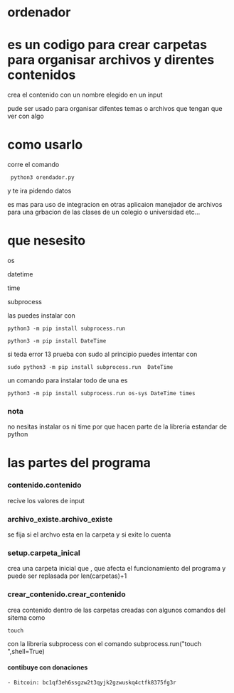 # ordenador
# es un codigo para crear carpetas para organisar archivos y direntes contenidos
crea el contenido con un nombre  elegido en un input  

pude ser usado para organisar difentes temas o archivos que tengan que ver con algo

# como usarlo
corre el comando 

     python3 orendador.py

y te ira pidendo datos 

es mas para uso de integracion en otras aplicaion manejador de archivos para una grbacion de las clases de un colegio o universidad etc...
# que nesesito 

os

datetime

time

subprocess

las puedes instalar con

    python3 -m pip install subprocess.run

    python3 -m pip install DateTime



si teda error 13 prueba con sudo al principio puedes intentar con

	sudo python3 -m pip install subprocess.run  DateTime

un comando para instalar todo de una es

	python3 -m pip install subprocess.run os-sys DateTime times
### nota

no nesitas instalar os ni time por que hacen parte de la libreria estandar de python

# las partes del programa

### contenido.contenido 
recive los valores de  input

### archivo_existe.archivo_existe
se fija si el archvo esta en la carpeta y si exite lo cuenta

### setup.carpeta_inical 
crea una carpeta inicial que , que afecta el funcionamiento del programa y puede ser replasada por len(carpetas)+1  

### crear_contenido.crear_contenido 
crea contenido dentro de las carpetas creadas con algunos comandos del sitema como 
    
    touch
 con la libreria subprocess con el comando 
    subprocess.run("touch <nombre archivo>",shell=True)

#### contibuye con donaciones 
	
	- Bitcoin: bc1qf3eh6ssgzw2t3qyjk2gzwuskq4ctfk8375fg3r
